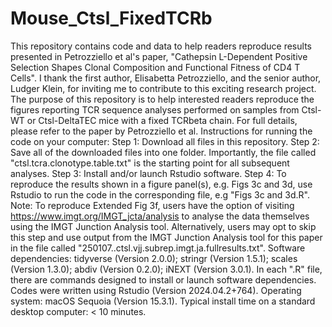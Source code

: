 # Mouse_Ctsl_FixedTCRb
This repository contains code and data to help readers reproduce results presented in Petrozziello et al's paper, "Cathepsin L-Dependent Positive Selection Shapes Clonal Composition and Functional Fitness of CD4 T Cells".
I thank the first author, Elisabetta Petrozziello, and the senior author, Ludger Klein, for inviting me to contribute to this exciting research project. 
The purpose of this repository is to help interested readers reproduce the figures reporting TCR sequence analyses performed on samples from Ctsl-WT or Ctsl-DeltaTEC mice with a fixed TCRbeta chain. For full details, please refer to the paper by Petrozziello et al. 
Instructions for running the code on your computer: Step 1: Download all files in this repository. Step 2: Save all of the downloaded files into one folder. Importantly, the file called "ctsl.tcra.clonotype.table.txt" is the starting point for all subsequent analyses. Step 3: Install and/or launch Rstudio software. Step 4: To reproduce the results shown in a figure panel(s), e.g. Figs 3c and 3d, use Rstudio to run the code in the corresponding file, e.g "Figs 3c and 3d.R".  Note: To reproduce Extended Fig 3f, users have the option of visiting https://www.imgt.org/IMGT_jcta/analysis to analyse the data themselves using the IMGT Junction Analysis tool. Alternatively, users may opt to skip this step and use output from the IMGT Junction Analysis tool for this paper in the file called  "250107..ctsl.vjj.subrep.imgt.ja.fullresults.txt". 
Software dependencies: tidyverse (Version 2.0.0); stringr (Version 1.5.1); scales (Version 1.3.0); abdiv (Version 0.2.0); iNEXT (Version 3.0.1). In each ".R" file, there are commands designed to install or launch software dependencies.  
Codes were written using Rstudio (Version 2024.04.2+764). 
Operating system: macOS Sequoia (Version 15.3.1).
Typical install time on a standard desktop computer: < 10 minutes.
